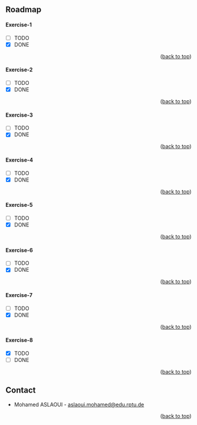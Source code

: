 <!-- ROADMAP -->
## Roadmap
#### Exercise-1
- [ ] TODO
- [X] DONE
<p align="right">(<a href="#top">back to top</a>)</p>

#### Exercise-2
- [ ] TODO
- [X] DONE
<p align="right">(<a href="#top">back to top</a>)</p>

#### Exercise-3
- [ ] TODO
- [X] DONE
<p align="right">(<a href="#top">back to top</a>)</p>

#### Exercise-4
- [ ] TODO
- [X] DONE
<p align="right">(<a href="#top">back to top</a>)</p>

#### Exercise-5
- [ ] TODO
- [X] DONE
<p align="right">(<a href="#top">back to top</a>)</p>

#### Exercise-6
- [ ] TODO
- [X] DONE
<p align="right">(<a href="#top">back to top</a>)</p>

#### Exercise-7
- [ ] TODO
- [X] DONE
<p align="right">(<a href="#top">back to top</a>)</p>

#### Exercise-8
- [X] TODO
- [ ] DONE
<p align="right">(<a href="#top">back to top</a>)</p>

<!-- CONTACT -->
## Contact

<!-- Your Name - email@example.com -->
- Mohamed ASLAOUI - aslaoui.mohamed@edu.rptu.de 
<p align="right">(<a href="#top">back to top</a>)</p>